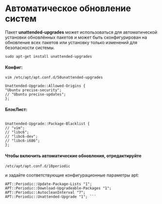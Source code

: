 # Автоматическое обновление систем

Пакет **unattended-upgrades** может использоваться для автоматической установки обновлённых пакетов и может быть сконфигурирован на обновление всех пакетов или установку только изменений для безопасности системы.

```
sudo apt-get install unattended-upgrades
```

#### Конфиг:
```
vim /etc/apt/apt.conf.d/50unattended-upgrades

Unattended-Upgrade::Allowed-Origins {
"Ubuntu precise-security";
// "Ubuntu precise-updates";
};
```


#### БлэкЛист:
```

Unattended-Upgrade::Package-Blacklist {
// "vim";
// "libc6";
// "libc6-dev";
// "libc6-i686";
};
```

#### Чтобы включить автоматические обновления, отредактируйте
```
/etc/apt/apt.conf.d/10periodic
```
и задайте соответствующие конфигурационные параметры apt:
```
APT::Periodic::Update-Package-Lists "1";
APT::Periodic::Download-Upgradeable-Packages "1";
APT::Periodic::AutocleanInterval "7";
APT::Periodic::Unattended-Upgrade "1"; ```
